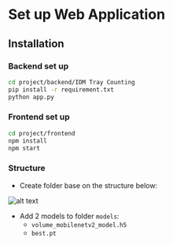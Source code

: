 # Set up Web Application
## Installation
### Backend set up
```bash
cd project/backend/IDM Tray Counting
pip install -r requirement.txt
python app.py
```
### Frontend set up
```bash
cd project/frontend
npm install
npm start
```

### Structure
- Create folder base on the structure below: 

![alt text](image.png)

- Add 2 models to folder `models`:
  - `volume_mobilenetv2_model.h5`
  - `best.pt`